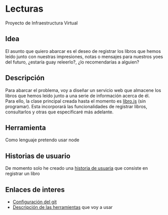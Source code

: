 # Lecturas
Proyecto de Infraestructura Virtual

## Idea

El asunto  que quiero abarcar es el deseo de registrar los libros que hemos leído junto con nuestras impresiones, notas o mensajes para nuestros yoes del futuro, ¿estaría guay releerlo?, ¿lo recomendarías a alguien?

## Descripción

Para abarcar el problema, voy a diseñar un servicio web que almacene los libros que hemos leído junto a una serie de información acerca de él.  
Para ello, la clase principal creada hasta el momento es [libro.js](src/libro.js) (sin programar). Esta incorporará las funcionalidades de registrar libros, consultarlos y otras que especificaré más adelante.

## Herramienta

Como lenguaje pretendo usar node

## Historias de usuario

De momento solo he creado una [historia de usuaria](https://github.com/blancaazz/Lecturas/issues/4) que consiste en registrar un libro


## Enlaces de interes

- [Configuración del git](docs/configuracion-git.md)  
- [Descripción de las herramientas](docs/herramientas.md) que voy a usar
